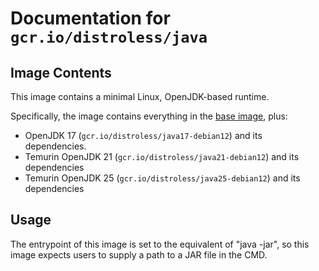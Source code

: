 # Documentation for `gcr.io/distroless/java`

## Image Contents

This image contains a minimal Linux, OpenJDK-based runtime.

Specifically, the image contains everything in the [base image](../base/README.md), plus:

* OpenJDK 17 (`gcr.io/distroless/java17-debian12`) and its dependencies.
* Temurin OpenJDK 21 (`gcr.io/distroless/java21-debian12`) and its dependencies
* Temurin OpenJDK 25 (`gcr.io/distroless/java25-debian12`) and its dependencies

## Usage

The entrypoint of this image is set to the equivalent of "java -jar", so this image expects users to supply a path to a JAR file in the CMD.
